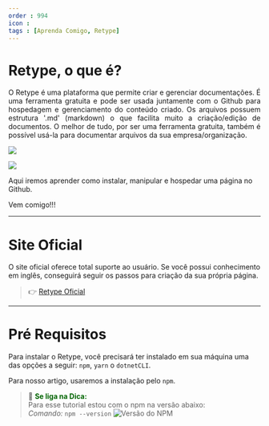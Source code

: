 ```yaml
---
order : 994
icon : 
tags : [Aprenda Comigo, Retype]
---
```


# Retype, o que é?
<p style="text-align: justify;"> 
O Retype é uma plataforma que permite criar e gerenciar documentações.
É uma ferramenta gratuita e pode ser usada juntamente com o Github para hospedagem e gerenciamento do conteúdo criado.
Os arquivos possuem estrutura '.md' (markdown) o que facilita muito a criação/edição de documentos.
O melhor de tudo, por ser uma ferramenta gratuita, também é possível usá-la para documentar arquivos da sua empresa/organização. </p>


![](../img/barra.png)

![](../img/Retype/Retype.png)


Aqui iremos aprender como instalar, manipular e hospedar uma página no Github.

Vem comigo!!!


---

# Site Oficial
O site oficial oferece total suporte ao usuário. 
Se você possui conhecimento em inglês, conseguirá seguir os passos para criação da sua própria página.

>👉 [Retype Oficial](https://retype.com/)

---

# Pré Requisitos
Para instalar o Retype, você precisará ter instalado em sua máquina uma das opções a seguir:
`npm`, `yarn` o `dotnetCLI`.

Para nosso artigo, usaremos a instalação pelo `npm`.

>🤩 <span style="color:darkgreen">**Se liga na Dica:** </span>  
Para esse tutorial estou com o npm na versão abaixo: <br>
_Comando:_ `npm --version`
![Versão do NPM](../Retype/npm.png "NPM")


 

